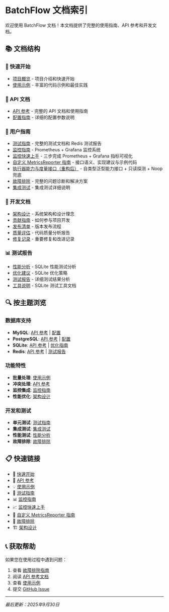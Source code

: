 # BatchFlow 文档索引

欢迎使用 BatchFlow 文档！本文档提供了完整的使用指南、API 参考和开发文档。

## 📚 文档结构

### 🚀 快速开始
- [项目概览](../README.md) - 项目介绍和快速开始
- [使用示例](guides/examples.md) - 丰富的代码示例和最佳实践

### 📖 API 文档
- [API 参考](api/reference.md) - 完整的 API 文档和使用指南
- [配置指南](api/configuration.md) - 详细的配置参数说明

### 📖 用户指南
- [测试指南](guides/testing.md) - 完整的测试文档和 Redis 测试报告
- [监控指南](guides/monitoring.md) - Prometheus + Grafana 监控系统
- [监控快速上手](guides/monitoring-quickstart.md) - 三步完成 Prometheus + Grafana 指标可视化
- [自定义 MetricsReporter 指南](guides/custom-metrics-reporter.md) - 接口语义、实现建议与示例代码
- [执行器能力与度量接口（重构后）](guides/executor-capabilities.md) - 自类型泛型能力接口 + 只读探测 + Noop 兜底
- [故障排除](guides/troubleshooting.md) - 完整的问题诊断和解决方案
- [集成测试](guides/integration-tests.md) - 集成测试详细说明

### 🔧 开发文档
- [架构设计](development/architecture.md) - 系统架构和设计理念
- [贡献指南](development/contributing.md) - 如何参与项目开发
- [发布清单](development/release.md) - 版本发布流程
- [质量评估](development/quality.md) - 代码质量分析报告
- [修复记录](development/changelog.md) - 重要修复和改进记录

### 📊 测试报告
- [性能分析](reports/PERFORMANCE_ANALYSIS.md) - SQLite 性能测试分析
- [优化建议](reports/SQLITE_OPTIMIZATION.md) - SQLite 优化策略
- [测试报告](reports/TEST_REPORT_ANALYSIS.md) - 详细测试结果分析
- [工具说明](reports/sqlite-tools.md) - SQLite 测试工具文档

## 🔍 按主题浏览

### 数据库支持
- **MySQL**: [API 参考](api/reference.md#mysql) | [配置](api/configuration.md#mysql)
- **PostgreSQL**: [API 参考](api/reference.md#postgresql) | [配置](api/configuration.md#postgresql)
- **SQLite**: [API 参考](api/reference.md#sqlite) | [优化指南](reports/SQLITE_OPTIMIZATION.md)
- **Redis**: [API 参考](api/reference.md#redis) | [测试报告](guides/testing.md#redis-测试)

### 功能特性
- **批量处理**: [使用示例](guides/examples.md#批量处理)
- **冲突处理**: [API 参考](api/reference.md#冲突处理策略)
- **监控集成**: [监控指南](guides/monitoring.md)
- **性能优化**: [架构设计](development/architecture.md#性能优化)

### 开发和测试
- **单元测试**: [测试指南](guides/testing.md#单元测试)
- **集成测试**: [集成测试](guides/integration-tests.md)
- **性能测试**: [性能分析](reports/PERFORMANCE_ANALYSIS.md)
- **故障排除**: [故障排除](guides/troubleshooting.md)

## 📋 快速链接

- 🚀 [快速开始](../README.md#🚀-快速开始)
- 📖 [API 参考](api/reference.md)
- 💡 [使用示例](guides/examples.md)
- 🧪 [测试指南](guides/testing.md)
- 📊 [监控指南](guides/monitoring.md)
- 📈 [监控快速上手](guides/monitoring-quickstart.md)
- 🧩 [自定义 MetricsReporter 指南](guides/custom-metrics-reporter.md)
- 🔧 [故障排除](guides/troubleshooting.md)
- 🏗️ [架构设计](development/architecture.md)


## 📞 获取帮助

如果您在使用过程中遇到问题：

1. 查看 [故障排除指南](guides/troubleshooting.md)
2. 阅读 [API 参考文档](api/reference.md)
3. 查看 [使用示例](guides/examples.md)
4. 提交 [GitHub Issue](https://github.com/rushairer/batchflow/issues)

---

*最后更新：2025年9月30日*
